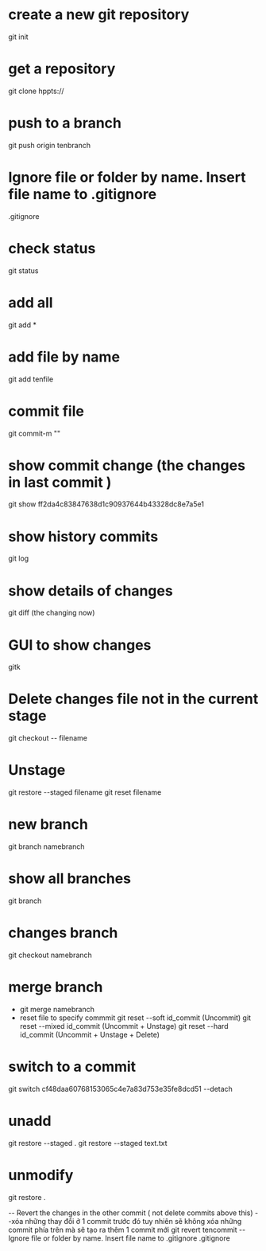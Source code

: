 # create a new git repository
git init

# get a repository
git clone hppts://

# push to a branch
git push origin tenbranch

# Ignore file or folder by name. Insert file name to .gitignore
.gitignore

# check status
git status

# add all 
git add *

# add file by name
git add tenfile 

# commit file
git commit-m ""

# show commit change (the changes in last commit )
git show ff2da4c83847638d1c90937644b43328dc8e7a5e1

# show history commits
git log

# show details of changes
git diff (the changing now)

# GUI to show changes
gitk

# Delete changes file not in the current stage
git checkout -- filename

# Unstage 
git restore --staged filename
git reset filename

# new branch
git branch namebranch

# show all branches 
git branch

# changes branch
git checkout namebranch

# merge branch
- git merge namebranch
- reset file to specify commmit
git reset --soft id_commit      (Uncommit) 
git reset --mixed id_commit     (Uncommit + Unstage)
git reset --hard id_commit      (Uncommit + Unstage + Delete)

# switch to a commit 
git switch cf48daa60768153065c4e7a83d753e35fe8dcd51 --detach

# unadd
git restore --staged . 
git restore --staged text.txt

# unmodify
 git restore .








-- Revert the changes in the other commit ( not delete commits above this) 
--xóa những thay đổi ở 1 commit trước đó tuy nhiên sẽ không xóa những commit phía trên mà sẽ tạo ra thêm 1 commit mới
git revert tencommit
-- Ignore file or folder by name. Insert file name to .gitignore
.gitignore
